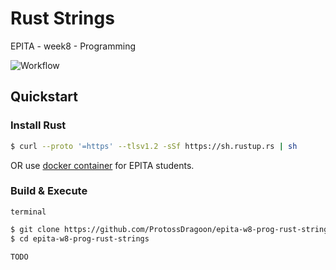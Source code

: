 # Rust Strings

EPITA - week8 - Programming

![Workflow](https://github.com/ProtossDragoon/epita-w8-prog-rust-strings/actions/workflows/master.yaml/badge.svg)

## Quickstart

### Install Rust

```bash
$ curl --proto '=https' --tlsv1.2 -sSf https://sh.rustup.rs | sh
```

OR use [docker container](https://github.com/ProtossDragoon/epilinux) for EPITA students.

### Build & Execute

`terminal`
```bash
$ git clone https://github.com/ProtossDragoon/epita-w8-prog-rust-strings.git
$ cd epita-w8-prog-rust-strings
```

`TODO`
